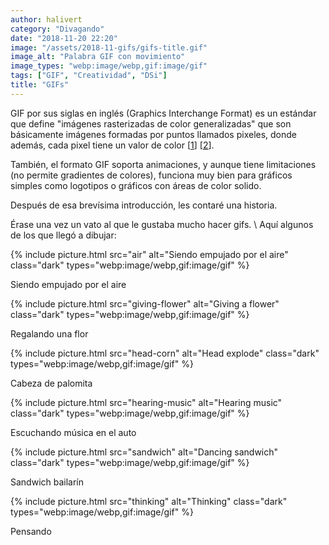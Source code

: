 ```yaml
---
author: halivert
category: "Divagando"
date: "2018-11-20 22:20"
image: "/assets/2018-11-gifs/gifs-title.gif"
image_alt: "Palabra GIF con movimiento"
image_types: "webp:image/webp,gif:image/gif"
tags: ["GIF", "Creatividad", "DSi"]
title: "GIFs"
---
```


GIF por sus siglas en inglés (Graphics Interchange Format) es un estándar que
define "imágenes rasterizadas de color generalizadas" que son básicamente
imágenes formadas por puntos llamados pixeles, donde además, cada pixel tiene un
valor de color \[[1][1]\] \[[2][2]\].

<!-- Seguir leyendo -->

También, el formato GIF soporta animaciones, y aunque tiene limitaciones (no
permite gradientes de colores), funciona muy bien para gráficos simples como
logotipos o gráficos con áreas de color solido.

Después de esa brevísima introducción, les contaré una historia.

Érase una vez un vato al que le gustaba mucho hacer gifs. \\
Aquí algunos de los que llegó a dibujar:

<div class="art-container">
  <div
    class="has-text-centered box art-gallery"
    style="background-image: url(/assets/img/backgrounds/red-velvet.webp)">
    <p class="image-container box" markdown="1">
      {%
        include picture.html
          src="air"
          alt="Siendo empujado por el aire"
          class="dark"
          types="webp:image/webp,gif:image/gif"
      %}
    </p>
    <p class="is-italic has-background-white image-art-title">
      Siendo empujado por el aire
    </p>
  </div>

  <div
    class="has-text-centered box art-gallery"
    style="background-image: url(/assets/img/backgrounds/blue-velvet.webp)">
    <p class="image-container box" markdown="1">
      {%
        include picture.html
          src="giving-flower"
          alt="Giving a flower"
          class="dark"
          types="webp:image/webp,gif:image/gif"
      %}
    </p>
    <p class="is-italic has-background-white image-art-title">
      Regalando una flor
    </p>
  </div>

  <div
    class="has-text-centered box art-gallery"
    style="background-image: url(/assets/img/backgrounds/purple-velvet.webp)">
    <p class="image-container box" markdown="1">
      {%
        include picture.html
          src="head-corn"
          alt="Head explode"
          class="dark"
          types="webp:image/webp,gif:image/gif"
      %}
    </p>
    <p class="is-italic has-background-white image-art-title">
      Cabeza de palomita
    </p>
  </div>

  <div
    class="has-text-centered box art-gallery"
    style="background-image: url(/assets/img/backgrounds/green-velvet.webp)">
    <p class="image-container box" markdown="1">
      {%
        include picture.html
          src="hearing-music"
          alt="Hearing music"
          class="dark"
          types="webp:image/webp,gif:image/gif"
      %}
    </p>
    <p class="is-italic has-background-white image-art-title">
      Escuchando música en el auto
    </p>
  </div>

  <div
    class="has-text-centered box art-gallery"
    style="background-image: url(/assets/img/backgrounds/purple-velvet.webp)">
    <p class="image-container box" markdown="1">
      {%
        include picture.html
          src="sandwich"
          alt="Dancing sandwich"
          class="dark"
          types="webp:image/webp,gif:image/gif"
      %}
    </p>
    <p class="is-italic has-background-white image-art-title">
      Sandwich bailarín
    </p>
  </div>

  <div
    class="has-text-centered box art-gallery"
    style="background-image: url(/assets/img/backgrounds/blue-velvet.webp)">
    <p class="image-container box" markdown="1">
      {%
        include picture.html
          src="thinking"
          alt="Thinking"
          class="dark"
          types="webp:image/webp,gif:image/gif"
      %}
    </p>
    <p class="is-italic has-background-white image-art-title">
      Pensando
    </p>
  </div>
</div>

[1]: https://www.w3.org/Graphics/GIF/spec-gif87.txt
[2]: https://support.99designs.com/hc/es/articles/204761835--Qué-son-los-vectores-y-las-imagenes-rasterizadas-Cuándo-debería-usarlas-

